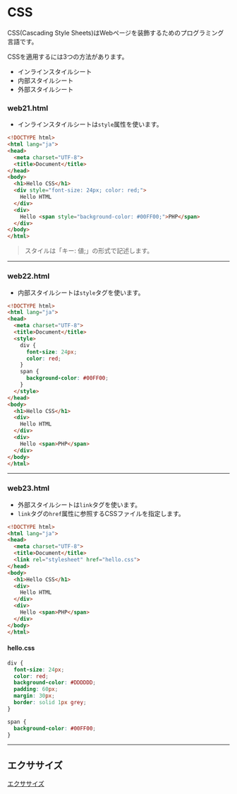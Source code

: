 # CSS

CSS(Cascading Style Sheets)はWebページを装飾するためのプログラミング言語です。

CSSを適用するには3つの方法があります。

+ インラインスタイルシート
+ 内部スタイルシート
+ 外部スタイルシート

### web21.html

+ インラインスタイルシートは`style`属性を使います。

```html
<!DOCTYPE html>
<html lang="ja">
<head>
  <meta charset="UTF-8">
  <title>Document</title>
</head>
<body>
  <h1>Hello CSS</h1>
  <div style="font-size: 24px; color: red;">
    Hello HTML
  </div>
  <div>
    Hello <span style="background-color: #00FF00;">PHP</span>
  </div>
</body>
</html>
```

> スタイルは「キー: 値;」の形式で記述します。

---

### web22.html

+ 内部スタイルシートは`style`タグを使います。

```html
<!DOCTYPE html>
<html lang="ja">
<head>
  <meta charset="UTF-8">
  <title>Document</title>
  <style>
    div {
      font-size: 24px;
      color: red;
    }
    span {
      background-color: #00FF00;
    }
  </style>
</head>
<body>
  <h1>Hello CSS</h1>
  <div>
    Hello HTML
  </div>
  <div>
    Hello <span>PHP</span>
  </div>
</body>
</html>
```

---

### web23.html

+ 外部スタイルシートは`link`タグを使います。
+ `link`タグの`href`属性に参照するCSSファイルを指定します。

```html
<!DOCTYPE html>
<html lang="ja">
<head>
  <meta charset="UTF-8">
  <title>Document</title>
  <link rel="stylesheet" href="hello.css">
</head>
<body>
  <h1>Hello CSS</h1>
  <div>
    Hello HTML
  </div>
  <div>
    Hello <span>PHP</span>
  </div>
</body>
</html>
```

#### hello.css

```css
div {
  font-size: 24px;
  color: red;
  background-color: #DDDDDD;
  padding: 60px;
  margin: 30px;
  border: solid 1px grey;
}

span {
  background-color: #00FF00;
}
```

---

## エクササイズ

[エクササイズ](ex/02_css_ex.md)
